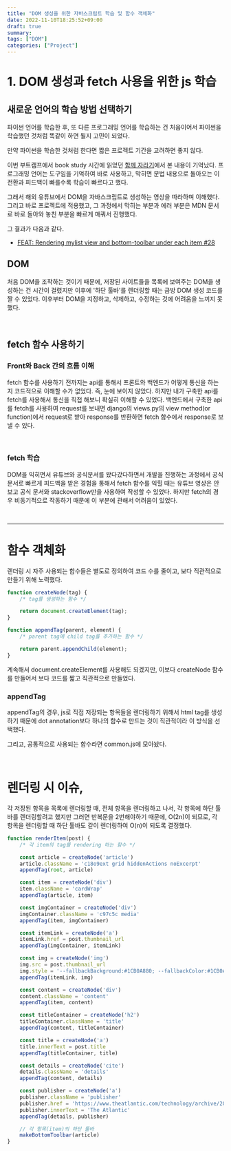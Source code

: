 ```yaml
---
title: "DOM 생성을 위한 자바스크립트 학습 및 함수 객체화"
date: 2022-11-10T18:25:52+09:00
draft: true
summary: 
tags: ["DOM"]
categories: ["Project"]
---
```


# 1. DOM 생성과 fetch 사용을 위한 js 학습

## 새로운 언어의 학습 방법 선택하기
파이썬 언어를 학습한 후, 또 다른 프로그래밍 언어를 학습하는 건 처음이어서 파이썬을 학습했던 것처럼 똑같이 하면 될지 고민이 되었다. 

만약 파이썬을 학습한 것처럼 한다면 짧은 프로젝트 기간을 고려하면 좋지 않다. 

이번 부트캠프에서 book study 시간에 읽었던 [함께 자라기](https://jeha00.github.io/post/bookstudy/agile/review01/)에서 본 내용이 기억났다. 프로그래밍 언어는 도구임을 기억하여 바로 사용하고, 막히면 문법 내용으로 돌아오는 이 전환과 피드백이 빠를수록 학습이 빠르다고 했다. 

그래서 해외 유튜브에서 DOM을 자바스크립트로 생성하는 영상을 따라하며 이해했다. 그리고 바로 프로젝트에 적용했고, 그 과정에서 막히는 부분과 에러 부분은 MDN 문서로 바로 돌아와 놓친 부분을 빠르게 매꿔서 진행했다. 

그 결과가 다음과 같다.

- [FEAT: Rendering mylist view and bottom-toolbar under each item #28](https://github.com/backendnanodegree/Devket/pull/28/files)

## DOM
처음 DOM을 조작하는 것이기 때문에, 저장된 사이트들을 목록에 보여주는 DOM을 생성하는 건 시간이 걸렸지만 이후에 '하단 툴바'를 렌더링할 때는 금방 DOM 생성 코드를 짤 수 있었다. 이후부터 DOM을 지정하고, 삭제하고, 수정하는 것에 어려움을 느끼지 못했다.

&nbsp;

## fetch 함수 사용하기

### Front와 Back 간의 흐름 이해

fetch 함수를 사용하기 전까지는 api를 통해서 프론트와 백엔드가 어떻게 통신을 하는지 코드적으로 이해할 수가 없었다. 즉, 눈에 보이지 않았다. 하지만 내가 구축한 api를 fetch를 사용해서 통신을 직접 해보니 확실히 이해할 수 있었다. 백엔드에서 구축한 api를 fetch를 사용하여 request를 보내면 django의 views.py의 view method(or function)에서 request로 받아 response를 반환하면 fetch 함수에서 response로 보낼 수 있다.

&nbsp;

### fetch 학습
DOM을 익히면서 유튜브와 공식문서를 왔다갔다하면서 개발을 진행하는 과정에서 공식 문서로 빠르게 피드백을 받은 경험을 통해서 fetch 함수를 익힐 때는 유튜브 영상은 안보고 공식 문서와 stackoverflow만을 사용하여 작성할 수 있었다. 하지만 fetch의 경우 비동기적으로 작동하기 때문에 이 부분에 관해서 어려움이 있었다.


&nbsp;

---


# 함수 객체화

렌더링 시 자주 사용되는 함수들은 별도로 정의하여 코드 수를 줄이고, 보다 직관적으로 만들기 위해 노력했다. 

```js
function createNode(tag) {
    /* tag를 생성하는 함수 */

    return document.createElement(tag);
}

function appendTag(parent, element) {
    /* parent tag에 child tag를 추가하는 함수 */

    return parent.appendChild(element);
}
```

계속해서 document.createElement를 사용해도 되겠지만, 이보다 createNode 함수를 만들어서 보다 코드를 짧고 직관적으로 만들었다. 

### appendTag

appendTag의 경우, js로 직접 저장되는 항목들을 렌더링하기 위해서 html tag를 생성하기 때문에 dot annotation보다 하나의 함수로 만드는 것이 직관적이라 이 방식을 선택했다.

그리고, 공통적으로 사용되는 함수라면 common.js에 모아놨다.

&nbsp;

# 렌더링 시 이슈, 

각 저장된 항목을 목록에 렌더링할 때, 전체 항목을 렌더링하고 나서, 각 항목에 하단 툴바를 렌더링할려고 했지만 그러면 반복문을 2번해야하기 때문에, O(2n)이 되므로, 각 항목을 렌더링할 때 하단 툴바도 같이 렌더링하여 O(n)이 되도록 결정했다.

```js
function renderItem(post) {
    /* 각 item의 tag를 rendering 하는 함수 */

    const article = createNode('article')
    article.className = 'c18o9ext grid hiddenActions noExcerpt'
    appendTag(root, article)

    const item = createNode('div')
    item.className = 'cardWrap'
    appendTag(article, item)

    const imgContainer = createNode('div')
    imgContainer.className = 'c97c5c media'
    appendTag(item, imgContainer)

    const itemLink = createNode('a')
    itemLink.href = post.thumbnail_url
    appendTag(imgContainer, itemLink)

    const img = createNode('img')
    img.src = post.thumbnail_url
    img.style = '--fallbackBackground:#1CB0A880; --fallbackColor:#1CB0A8; --fallbackLetter:&quot;T&quot;;">'
    appendTag(itemLink, img)

    const content = createNode('div')
    content.className = 'content'
    appendTag(item, content)

    const titleContainer = createNode('h2')
    titleContainer.className = 'title'
    appendTag(content, titleContainer)

    const title = createNode('a')
    title.innerText = post.title
    appendTag(titleContainer, title)

    const details = createNode('cite')
    details.className = 'details'
    appendTag(content, details)

    const publisher = createNode('a')
    publisher.className = 'publisher'
    publisher.href = 'https://www.theatlantic.com/technology/archive/2022/10/phone-call-greeting-smartphone-technological-error/671910/?utm_source=pocket_saves'
    publisher.innerText = 'The Atlantic'
    appendTag(details, publisher)

    // 각 항목(item)의 하단 툴바
    makeBottomToolbar(article)
}
```